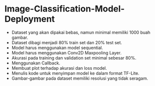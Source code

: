 # Image-Classification-Model-Deployment
- Dataset yang akan dipakai bebas, namun minimal memiliki 1000 buah gambar.
- Dataset dibagi menjadi 80% train set dan 20% test set.
- Model harus menggunakan model sequential.
- Model harus menggunakan Conv2D Maxpooling Layer.
- Akurasi pada training dan validation set minimal sebesar 80%.
- Menggunakan Callback.
- Membuat plot terhadap akurasi dan loss model.
- Menulis kode untuk menyimpan model ke dalam format TF-Lite.
- Gambar-gambar pada dataset memiliki resolusi yang tidak seragam.
